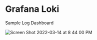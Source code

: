 # Grafana Loki


Sample Log Dashboard 

![Screen Shot 2022-03-14 at 8 44 00 PM](https://user-images.githubusercontent.com/52505604/158284157-1f60fc81-9a3b-4906-b6c6-17ba3e3f04bb.png)
